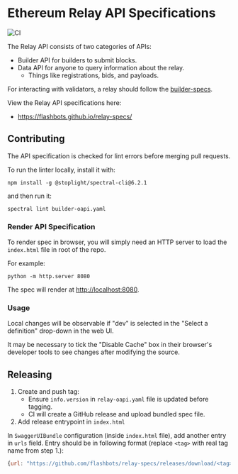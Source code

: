 # Ethereum Relay API Specifications

![CI][ci]

The Relay API consists of two categories of APIs:

* Builder API for builders to submit blocks.
* Data API for anyone to query information about the relay.
  * Things like registrations, bids, and payloads.

For interacting with validators, a relay should follow the [builder-specs][builder-specs].

View the Relay API specifications here:
* https://flashbots.github.io/relay-specs/

## Contributing

The API specification is checked for lint errors before merging pull requests.

To run the linter locally, install it with:
```console
npm install -g @stoplight/spectral-cli@6.2.1
```
and then run it:
```console
spectral lint builder-oapi.yaml
```

### Render API Specification

To render spec in browser, you will simply need an HTTP server to load the
`index.html` file in root of the repo.

For example:
```console
python -m http.server 8080
```

The spec will render at [http://localhost:8080](http://localhost:8080).

### Usage

Local changes will be observable if "dev" is selected in the "Select a
definition" drop-down in the web UI.

It may be necessary to tick the "Disable Cache" box in their browser's
developer tools to see changes after modifying the source.

## Releasing

1. Create and push tag:
    - Ensure `info.version` in `relay-oapi.yaml` file is updated before tagging.
    - CI will create a GitHub release and upload bundled spec file.
2. Add release entrypoint in `index.html`

In `SwaggerUIBundle` configuration (inside `index.html` file), add another
entry in `urls` field. Entry should be in following format (replace `<tag>`
with real tag name from step 1.):

```javascript
{url: "https://github.com/flashbots/relay-specs/releases/download/<tag>/relay-oapi.yaml", name: "<tag>"},
```

[builder-specs]: https://github.com/ethereum/builder-specs
[ci]: https://github.com/flashbots/relay-specs/workflows/CI/badge.svg

